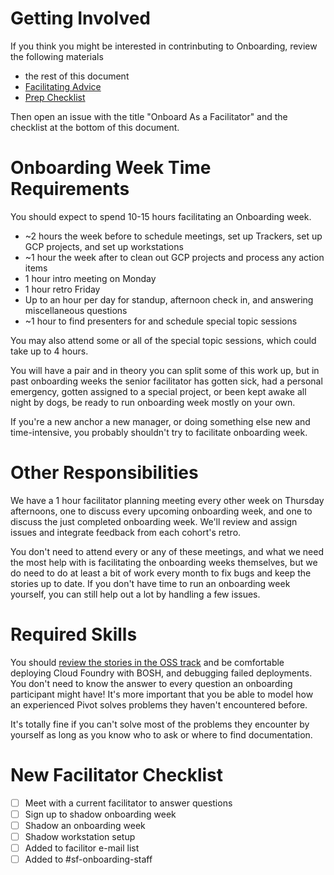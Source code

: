 # Getting Involved
If you think you might be interested in contrinbuting to Onboarding,
review the following materials
- the rest of this document
- [Facilitating Advice](https://github.com/pivotal/cf-onboarding/blob/master/FACILITATING.md)
- [Prep Checklist](https://github.com/pivotal/cf-onboarding/blob/master/PREP_CHECKLIST.md)

Then open an issue with the title "Onboard <My Name> As a Facilitator" and the checklist at the bottom of this document.

# Onboarding Week Time Requirements

You should expect to spend 10-15 hours facilitating an Onboarding week.

- ~2 hours the week before to schedule meetings, set up Trackers, set up GCP projects, and set up workstations
- ~1 hour the week after to clean out GCP projects and process any action items
- 1 hour intro meeting on Monday
- 1 hour retro Friday
- Up to an hour per day for standup, afternoon check in, and answering miscellaneous questions
- ~1 hour to find presenters for and schedule special topic sessions

You may also attend some or all of the special topic sessions, which could take up to 4 hours.

You will have a pair
and in theory you can split some of this work up,
but in past onboarding weeks the senior facilitator has gotten sick,
had a personal emergency,
gotten assigned to a special project,
or been kept awake all night by dogs,
be ready to run onboarding week mostly on your own.

If you're a new anchor
a new manager,
or doing something else new and time-intensive,
you probably shouldn't try to facilitate onboarding week.

# Other Responsibilities
We have a 1 hour facilitator planning meeting every other week on Thursday afternoons,
one to discuss every upcoming onboarding week,
and one to discuss the just completed onboarding week.
We'll review and assign issues
and integrate feedback from each cohort's retro.

You don't need to attend every or any of these meetings,
and what we need the most help with is facilitating the onboarding weeks themselves,
but we do need to do at least a bit of work every month
to fix bugs and keep the stories up to date.
If you don't have time to run an onboarding week yourself,
you can still help out a lot by handling a few issues.

# Required Skills
You should [review the stories in the OSS track](https://github.com/pivotal/cf-onboarding/blob/master/generate-tracker-csv.go#L35)
and be comfortable deploying Cloud Foundry with BOSH,
and debugging failed deployments.
You don't need to know the answer to every question an onboarding participant might have!
It's more important that you be able to model
how an experienced Pivot solves problems they haven't encountered before.

It's totally fine if you can't solve most of the problems they encounter by yourself
as long as you know who to ask
or where to find documentation.

# New Facilitator Checklist
- [ ] Meet with a current facilitator to answer questions
- [ ] Sign up to shadow onboarding week
- [ ] Shadow an onboarding week
- [ ] Shadow workstation setup
- [ ] Added to facilitor e-mail list
- [ ] Added to #sf-onboarding-staff
